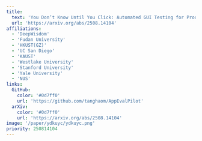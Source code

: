 ```yaml
---
title:
  text: 'You Don’t Know Until You Click: Automated GUI Testing for Production-Ready Software Evaluation'
  url: 'https://arxiv.org/abs/2508.14104'
affiliations:
  - 'DeepWisdom'
  - 'Fudan University'
  - 'HKUST(GZ)'
  - 'UC San Diego'
  - 'KAUST'
  - 'Westlake University'
  - 'Stanford University'
  - 'Yale University'
  - 'NUS'
links:
  GitHub:
    color: '#0d7ff0'
    url: 'https://github.com/tanghaom/AppEvalPilot'
  arXiv:
    color: '#0d7ff0'
    url: 'https://arxiv.org/abs/2508.14104'
image: '/paper/ydkuyc/ydkuyc.png'
priority: 250814104
---
```

